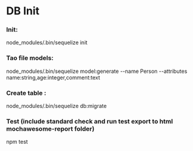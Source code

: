 # DB Init
### Init:  
node_modules/.bin/sequelize init

### Tao file models:  
node_modules/.bin/sequelize model:generate --name Person --attributes name:string,age:integer,comment:text
### Create table : 
node_modules/.bin/sequelize db:migrate

### Test (include standard check and run test export to html mochawesome-report folder)
npm test